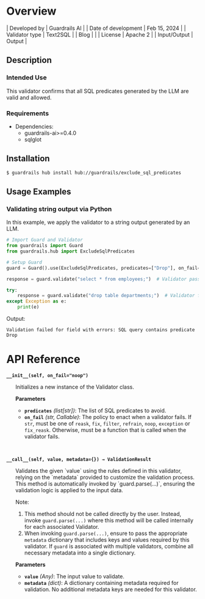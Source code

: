 # Overview

| Developed by | Guardrails AI |
| Date of development | Feb 15, 2024 |
| Validator type | Text2SQL |
| Blog |  |
| License | Apache 2 |
| Input/Output | Output |

## Description

### Intended Use
This validator confirms that all SQL predicates generated by the LLM are valid and allowed.

### Requirements

* Dependencies:
    - guardrails-ai>=0.4.0
    - sqlglot

## Installation

```bash
$ guardrails hub install hub://guardrails/exclude_sql_predicates
```

## Usage Examples

### Validating string output via Python

In this example, we apply the validator to a string output generated by an LLM.

```python
# Import Guard and Validator
from guardrails import Guard
from guardrails.hub import ExcludeSqlPredicates

# Setup Guard
guard = Guard().use(ExcludeSqlPredicates, predicates=["Drop"], on_fail="exception")

response = guard.validate("select * from employees;")  # Validator passes

try:
    response = guard.validate("drop table departments;")  # Validator fails
except Exception as e:
    print(e)
```
Output:
```console
Validation failed for field with errors: SQL query contains predicate Drop
```

# API Reference

**`__init__(self, on_fail="noop")`**
<ul>
Initializes a new instance of the Validator class.

**Parameters**
- **`predicates`** *(list[str])*: The list of SQL predicates to avoid.
- **`on_fail`** *(str, Callable)*: The policy to enact when a validator fails. If `str`, must be one of `reask`, `fix`, `filter`, `refrain`, `noop`, `exception` or `fix_reask`. Otherwise, must be a function that is called when the validator fails.
</ul>
<br/>

**`__call__(self, value, metadata={}) → ValidationResult`**
<ul>
Validates the given `value` using the rules defined in this validator, relying on the `metadata` provided to customize the validation process. This method is automatically invoked by `guard.parse(...)`, ensuring the validation logic is applied to the input data.

Note:

1. This method should not be called directly by the user. Instead, invoke `guard.parse(...)` where this method will be called internally for each associated Validator.
2. When invoking `guard.parse(...)`, ensure to pass the appropriate `metadata` dictionary that includes keys and values required by this validator. If `guard` is associated with multiple validators, combine all necessary metadata into a single dictionary.

**Parameters**
- **`value`** *(Any)*: The input value to validate.
- **`metadata`** *(dict)*: A dictionary containing metadata required for validation. No additional metadata keys are needed for this validator.

</ul>
